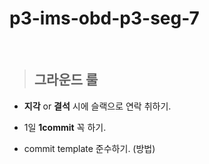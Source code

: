 # p3-ims-obd-p3-seg-7        

<br>


>## 그라운드 룰    

- **지각** or **결석** 시에 슬랙으로 연락 취하기.     

- 1일 **1commit** 꼭 하기.   

- commit template 준수하기. (방법)   

